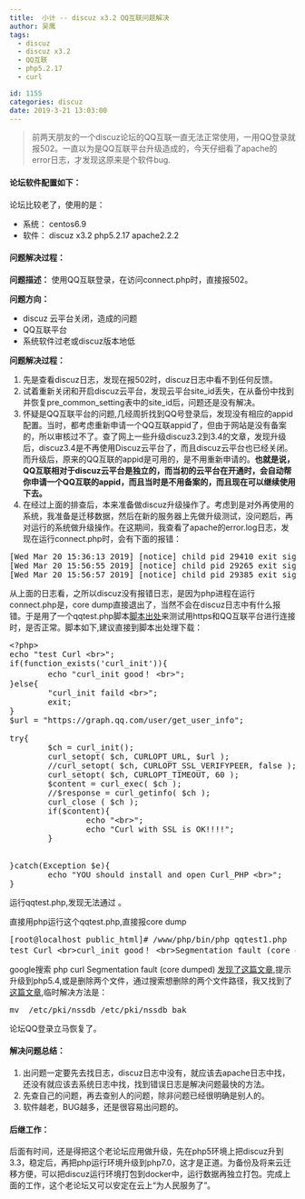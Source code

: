 ```yaml
---
title:  小计 -- discuz x3.2 QQ互联问题解决
author: 吴鹰
tags:
  - discuz
  - discuz x3.2
  - QQ互联
  - php5.2.17
  - curl

id: 1155
categories: discuz
date: 2019-3-21 13:03:00
---
```

> 前两天朋友的一个discuz论坛的QQ互联一直无法正常使用，一用QQ登录就报502。一直以为是QQ互联平台升级造成的，今天仔细看了apache的error日志，才发现这原来是个软件bug.

#### 论坛软件配置如下：
论坛比较老了，使用的是：
- 系统： centos6.9
- 软件：
discuz x3.2
php5.2.17
apache2.2.2

#### 问题解决过程：
**问题描述：** 
使用QQ互联登录，在访问connect.php时，直接报502。

**问题方向：**
- discuz 云平台关闭，造成的问题
- QQ互联平台
- 系统软件过老或discuz版本地低

**问题解决过程：**
1. 先是查看discuz日志，发现在报502时，discuz日志中看不到任何反馈。
2. 试着重新关闭和开启discuz云平台，发现云平台site_id丢失，在从备份中找到并恢复pre_common_setting表中的site_id后，问题还是没有解决。
3. 怀疑是QQ互联平台的问题,几经周折找到QQ号登录后，发现没有相应的appid配置。当时，都考虑重新申请一个QQ互联appid了，但由于网站是没有备案的，所以审核过不了。查了网上一些升级discuz3.2到3.4的文章，发现升级后，discuz3.4是不再使用Discuz云平台了，而且discuz云平台也已经关闭。而升级后，原来的QQ互联的appid是可用的，是不用重新申请的。<b>也就是说，QQ互联相对于discuz云平台是独立的，而当初的云平台在开通时，会自动帮你申请一个QQ互联的appid，而且当时是不用备案的，而且现在可以继续使用下去。</b>
4. 在经过上面的排查后，本来准备做discuz升级操作了。考虑到是对外再使用的系统，我准备是迁移数据，然后在新的服务器上先做升级测试，没问题后，再对运行的系统做升级操作。在这期间，我查看了apache的error.log日志，发现在运行connect.php时，会有下面的报错：
<pre>
[Wed Mar 20 15:36:13 2019] [notice] child pid 29410 exit signal Segmentation fault (11)
[Wed Mar 20 15:56:55 2019] [notice] child pid 29265 exit signal Segmentation fault (11)
[Wed Mar 20 15:56:57 2019] [notice] child pid 29385 exit signal Segmentation fault (11)
</pre>
从上面的日志看，之所以discuz没有报错日志，是因为php进程在运行connect.php是，core dump直接退出了，当然不会在discuz日志中有什么报错。于是用了一个qqtest.php脚本[脚本出处](http://www.discuz.net/thread-3681548-1-1.html)来测试用https和QQ互联平台进行连接时，是否正常。脚本如下,建议直接到脚本出处理下载：
<pre>
&lt?php&gt
echo "test Curl &ltbr&gt";
if(function_exists('curl_init')){
        echo "curl_init good！ &ltbr&gt";
}else{
        "curl_init faild &ltbr&gt";
        exit;
}
$url = "https://graph.qq.com/user/get_user_info";

try{
        $ch = curl_init();
        curl_setopt( $ch, CURLOPT_URL, $url );
        //curl_setopt( $ch, CURLOPT_SSL_VERIFYPEER, false );
        curl_setopt( $ch, CURLOPT_TIMEOUT, 60 );
        $content = curl_exec( $ch );
        //$response = curl_getinfo( $ch );
        curl_close ( $ch );
        if($content){
                echo "&ltbr&gt";
                echo "Curl with SSL is OK!!!!";
        }


}catch(Exception $e){
        echo "YOU should install and open Curl_PHP &ltbr&gt";
}
</pre>

运行qqtest.php,发现无法通过 。

直接用php运行这个qqtest.php,直接报core dump
<pre>
[root@localhost public_html]# /www/php/bin/php qqtest1.php 
test Curl &ltbr&gtcurl_init good！ &ltbr&gtSegmentation fault (core dumped)
</pre>

google搜索 php curl Segmentation fault (core dumped) [发现了这篇文章](https://blog.csdn.net/loophome/article/details/53812887),提示升级到php5.4,或是删除两个文件，通过搜索想删除的两个文件路径，我又找到了[这篇文章](https://bugs.centos.org/view.php?id=7399),临时解决方法是：
<pre>
mv  /etc/pki/nssdb /etc/pki/nssdb_bak
</pre>

论坛QQ登录立马恢复了。

#### 解决问题总结：
1. 出问题一定要先去找日志，discuz日志中没有，就应该去apache日志中找，还没有就应该去系统日志中找，找到错误日志是解决问题最快的方法。
2. 先查自己的问题，再去查别人的问题，除非问题已经很明确是别人的。
3. 软件越老，BUG越多，还是很容易出问题的。

#### 后继工作：
后面有时间，还是得把这个老论坛应用做升级，先在php5环境上把discuz升到3.3，稳定后，再把php运行环境升级到php7.0，这才是正道。为备份及将来云迁移方便，可以把discuz运行环境打包到docker中，运行数据再独立打包。完成上面的工作，这个老论坛又可以安定在云上“为人民服务了”。

